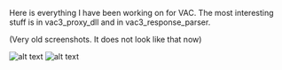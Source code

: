 Here is everything I have been working on for VAC.
The most interesting stuff is in vac3_proxy_dll and in vac3_response_parser.

(Very old screenshots. It does not look like that now)

![alt text](http://i.epvpimg.com/4l1Teab.png)
![alt text](http://i.epvpimg.com/GYLrfab.png)
